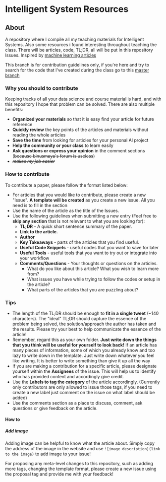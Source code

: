 # Intelligent System Resources

## About

A repository where I compile all my teaching materials for Intelligent Systems. Also some resources i found interesting throughout teaching the class. There will be articles, code, TL;DR, all will be put in this repository Issues. Inspired by [machine learning articles](https://github.com/khuyentran1401/machine-learning-articles)

This branch is for contribution guidelines only, if you're here and try to search for the code that I've created during the class go to this [master branch](https://github.com/arjasa1103/IntelligentSystemResources/tree/master)

### Why you should to contribute

Keeping tracks of all your data science and course material is hard, and with this repository I hope that problem can be solved. There are also multiple benefits:
* **Organized your materials** so that it is easy find your article for future reference
* **Quickly review** the key points of the articles and materials without reading the whole articles
* **Save the time** from looking for articles for your personal AI project
* **Help the community or your class** to learn easily
* **Ask questions or express your opinion** in the comment sections (~~because binusmaya's forum is useless~~)
* ~~_makes my job easier_~~

### How to contribute
To contribute a paper, please follow the format listed below:

* For articles that you would like to contribute, please create a new "Issue". **A template will be created** as you create a new issue. All you need is to fill in the section
* Use the name of the article as the title of the Issues.
* Use the following guidelines when submitting a new entry (Feel free to **skip any section** that is not relevant to what you are looking for):
  * **TL;DR** - A quick short sentence summary of the paper.
  * **Link to the article.**
  * **Author**
  * **Key Takeaways** - parts of the articles that you find useful.
  * **Useful Code Snippets** - useful codes that you want to save for later
  * **Useful Tools** - useful tools that you want to try out or integrate into your workflow
  * **Comments/Questions** - Your thoughts or questions on the articles. 
    * What do you like about this article? What you wish to learn more from?
    * What issues you have while trying to follow the codes or setup in the article?
    * What parts of the articles that you are puzzling about?

### Tips  
* The length of the TL;DR should be enough to **fit in a single tweet** (~140 characters). The "ideal" TL;DR should capture the essence of the problem being solved, the solution/approach the author has taken and the results. Please try your best to help communicate the essence of the article!
* Remember, regard this as your own folder. **Just write down the things that you think will be useful for yourself to look back!** If an article has many pieces of information, some of which you already know and too lazy to write down in the template. Just write down whatever you feel like writing. It is better to write something than give it up all the way
* If you are making a contribution for a specific article, please designate yourself within the **Assignees** of the issue. This will help us to identify who has provided content and accordingly give credit.
* Use the **Labels to tag the category** of the article accordingly. (Currently only contributors are only allowed to issue those tags, if you need to create a new label just comment on the issue on what label should be added)
* Use the comments section as a place to discuss, comment, ask questions or give feedback on the article.


#### How to
##### Add image

Adding image can be helpful to know what the article about. Simply copy the address of the image in the website and use ```![image description](link to the image)``` to add image to your issue!

For proposing any meta-level changes to this repository, such as adding more tags, changing the template format, please create a new issue using the proposal tag and provide me with your feedback!
